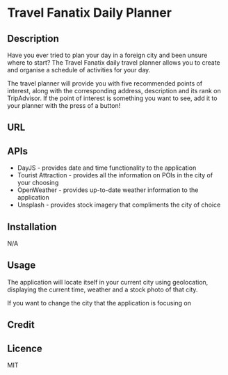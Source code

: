 # Travel Fanatix Daily Planner

## Description

Have you ever tried to plan your day in a foreign city and been unsure where to start? The Travel Fanatix daily travel planner allows you to create and organise a schedule of activities for your day.

The travel planner will provide you with five recommended points of interest, along with the corresponding address, description and its rank on TripAdvisor. If the point of interest is something you want to see, add it to your planner with the press of a button!

## URL



## APIs

- DayJS - provides date and time functionality to the application
- Tourist Attraction - provides all the information on POIs in the city of your choosing
- OpenWeather - provides up-to-date weather information to the application
- Unsplash - provides stock imagery that compliments the city of choice

## Installation

N/A

## Usage

The application will locate itself in your current city using geolocation, displaying the current time, weather and a stock photo of that city.

If you want to change the city that the application is focusing on

## Credit

## Licence

MIT
